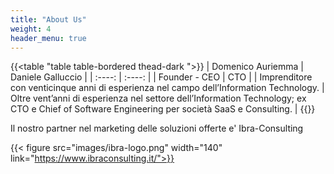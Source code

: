```yaml
---
title: "About Us"
weight: 4
header_menu: true
---
```


{{<table "table table-bordered thead-dark ">}}
| Domenico Auriemma | Daniele Galluccio |
| :----: | :----: |
| Founder - CEO | CTO |
| Imprenditore con venticinque anni di esperienza nel campo dell’Information Technology. | Oltre vent’anni di esperienza nel settore dell’Information Technology;  ex CTO e Chief of Software Engineering per società SaaS e Consulting. |
{{</table>}}


Il nostro partner nel marketing delle soluzioni offerte e' Ibra-Consulting

{{< figure src="images/ibra-logo.png"  width="140" link="https://www.ibraconsulting.it/">}}